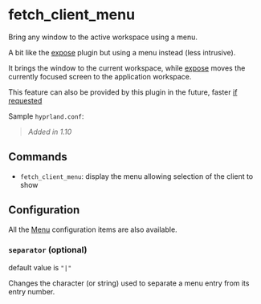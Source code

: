 # fetch_client_menu

Bring any window to the active workspace using a menu.

A bit like the [expose](expose) plugin but using a menu instead (less intrusive).

It brings the window to the current workspace, while [expose](expose) moves the currently focused screen to the application workspace.

This feature can also be provided by this plugin in the future, faster [if requested](https://github.com/hyprland-community/pyprland/issues/new?assignees=fdev31&labels=feature&projects=&template=feature_request.md&title=%5BFEAT%5D+Description+of+the+feature)

Sample `hyprland.conf`:

> _Added in 1.10_

## Commands

- `fetch_client_menu`: display the menu allowing selection of the client to show

## Configuration

All the [Menu](Menu) configuration items are also available.

### `separator` (optional)

default value is `"|"`

Changes the character (or string) used to separate a menu entry from its entry number.

